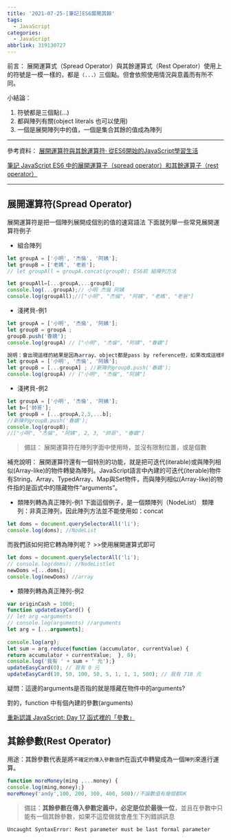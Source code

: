 ```yaml
---
title: '2021-07-25-[筆記]ES6展開其餘'
tags:
  - JavaScript
categories:
  - JavaScript
abbrlink: 319130727
---
```

前言：
展開運算式（Spread Operator）與其餘運算式（Rest Operator）使用上的符號是一模一樣的，都是`（...）`三個點。但會依照使用情況與意義而有所不同。 

小結論： 
1.  符號都是三個點(…) 
2.  都與陣列有關(object literals 也可以使用) 
3.  一個是展開陣列中的值，一個是集合其餘的值成為陣列

<!-- more -->
---
參考資料：
[展開運算符與其餘運算符· 從ES6開始的JavaScript學習生活](https://eyesofkids.gitbooks.io/javascript-start-from-es6/content/part4/rest_spread.html)

[筆記 JavaScript ES6 中的展開運算子（spread operator）和其餘運算子（rest operator）](https://pjchender.blogspot.com/2017/01/es6-spread-operatorrest-operator.html)

---
## 展開運算符(Spread Operator)
展開運算符是把一個陣列展開成個別的值的速寫語法 
下面就列舉一些常見展開運算符例子 
- 組合陣列

```jsx
let groupA = ['小明', '杰倫', '阿姨'];
let groupB = ['老媽', '老爸'];
// let groupAll = groupA.concat(groupB); ES6前 組陣列方法

let groupAll=[...groupA,...groupB]; 
console.log(...groupA);// 小明 杰倫 阿姨
console.log(groupAll);//["小明", "杰倫", "阿姨", "老媽", "老爸"]
```

- 淺拷貝-例1

```jsx
let groupA = ['小明', '杰倫', '阿姨'];
let groupB = groupA ;
groupB.push('春嬌');
console.log(groupA) // ["小明", "杰倫", "阿姨", "春嬌"]

說明：會出現這樣的結果是因為array、object都是pass by reference但，如果改成這樣呢？
let groupA = ['小明', '杰倫', '阿姨'];
let groupB = [...groupA] ; //新陣列groupB.push('春嬌');
console.log(groupA) // ["小明", "杰倫", "阿姨"]
```

- 淺拷貝-例2

```jsx
let groupA = ['小明', '杰倫', '阿姨'];
let b=['帥哥'];
let groupB = [...groupA,2,3,...b]; 
//新陣列groupB.push('春嬌');
console.log(groupB);
//["小明", "杰倫", "阿姨", 2, 3, "帥哥", "春嬌"]
```

> 備註：
展開運算符在陣列字面中使用時，並沒有限制位置，或是個數

補充說明： 展開運算符還有一個特別的功能，就是把可迭代(iterable)或與陣列相似(Array-like)的物件轉變為陣列。JavaScript語言中內建的可迭代(iterable)物件有String、Array、TypedArray、Map與Set物件，而與陣列相似(Array-like)的物件指的是函式中的隱藏物件”arguments”。

- 類陣列轉為真正陣列-例1 下面這個例子，是一個類陣列（NodeList） 類陣列：非真正陣列，因此陣列方法並不能使用如：concat

```jsx
let doms = document.querySelectorAll('li');
console.log(doms); //NodeList
```

而我們該如何把它轉為陣列呢？ >>使用展開運算式即可

```jsx
let doms = document.querySelectorAll('li');
// console.log(doms); //NodeListlet 
newDoms =[...doms];
console.log(newDoms) //array
```

- 類陣列轉為真正陣列-例2

```jsx
var originCash = 1000;
function updateEasyCard() {  
// let arg =arguments  
// console.log(arguments) //arguments  
let arg = [...arguments]; 
 
console.log(arg);  
let sum = arg.reduce(function (accumulator, currentValue) {    
return accumulator + currentValue;  }, 0);  
console.log('我有 ' + sum + ' 元');}
updateEasyCard(0); // 我有 0 元
updateEasyCard(10, 50, 100, 50, 5, 1, 1, 1, 500); // 我有 718 元
```

疑問：這邊的arguments是否指的就是隱藏在物件中的arguments? 

對的，function 中有個內建的參數(arguments)

[重新認識 JavaScript: Day 17 函式裡的「參數」](https://ithelp.ithome.com.tw/articles/10192368)

## 其餘參數(Rest Operator)

用途：其餘參數代表是將`不確定的傳入參數值們`在函式中轉變成為一個`陣列`來進行運算。

```jsx
function moreMoney(ming ,...money) {           
console.log(ming,money);}
moreMoney('andy',100, 200, 300, 400, 500)//不論數值有幾個都OK
```

> 備註：**其餘參數在傳入參數定義中，必定是位於最後一位**，並且在參數中只能有一個其餘參數，如果不這麼做就會產生下列錯誤訊息

`Uncaught SyntaxError: Rest parameter must be last formal parameter`
